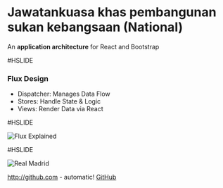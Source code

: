 # Jawatankuasa khas pembangunan sukan kebangsaan (National)

An **application architecture** for React and Bootstrap

#HSLIDE

### Flux Design

- Dispatcher: Manages Data Flow
- Stores: Handle State & Logic
- Views: Render Data via React

#HSLIDE

![Flux Explained](https://facebook.github.io/flux/img/flux-simple-f8-diagram-explained-1300w.png)

#HSLIDE

![Real Madrid](http://malaysiachess.com/public/mcf-logo-bgW-300x300.png)

http://github.com - automatic!
[GitHub](http://github.com)
